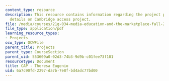 ```yaml
---
content_type: resource
description: This resource contains information regarding the project proposal and
  details on Cambridge access project.
file: /media/courses/21g-034-media-education-and-the-marketplace-fall-2005/6a7c90fd2297da7b7e8fbd4adc77bd00_MIT21G_034F05_captheresaeu.pdf
file_type: application/pdf
learning_resource_types:
- Projects
ocw_type: OCWFile
parent_title: Projects
parent_type: CourseSection
parent_uid: 553609a0-02d3-74b3-9d9b-c01fee73f101
resourcetype: Document
title: CAP - Theresa Eugenio
uid: 6a7c90fd-2297-da7b-7e8f-bd4adc77bd00
---
```

